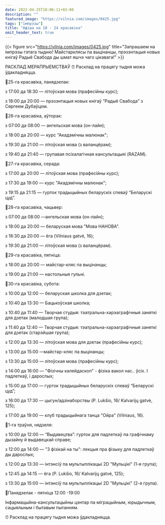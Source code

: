 ```yaml
---
date: 2022-04-25T10:06:11+03:00
description: ""
featured_image: "https://vilnia.com/images/0425.jpg"
tags: ["імпрэзы"]
title: "Афіша на 18 - 24 красавіка"
omit_header_text: true
---
```

{{< figure src="https://vilnia.com/images/0425.jpg" title="Запрашаем на імпрэзы гэтага тыдню! Майстарклясы па выцінанцы, прэзэнтацыя новых кнігаў Радыё Свабода ды шмат яшчэ чаго цікавага!" >}}

РАСКЛАД МЕРАПРЫЕМСТВАЎ
⏰ Расклад на працягу тыдня можа ўдакладняцца.


📌25-га красавіка, панядзелак:

з 17:00 да 18:30 — літоўская мова (прафесійны курс);

з 18:00 да 20:00 — прэзэнтацыя новых кнігаў “Радыё Свабода” з Сяргеем Дубаўцом.

📌26-га красавіка, аўторак:

з 07:00 да 08:00 — ангельская мова (он-лайн);

з 18:00 да 20:00 — курс "Акадэмічны малюнак";

з 19:30 да 21:00 — літоўская мова (з валанцёрам);

з 19:40 да 21:40 — групавая псіхалагічная кансультацыяі (RAZAM).

📌27-га красавіка, серада:

з 17:00 да 20:00 — літоўская мова (прафесійны курс);

з 17:30 да 19:00 — курс "Акадэмічны малюнак";

з 19:15 да 21:15 — гурток традыцыйных беларускіх спеваў “Беларускі цуд”.

📌28-га красавіка, чацьвер:

з 07:00 да 08:00 —ангельская мова (он-лайн);

з 18:00 да 20:00 — беларуская мова "Мова НАНОВА".

з 18:30 да 20:00 — ёга (Vilniaus gatvė, 16);

з 19:30 да 21:00 — літоўская мова (з валанцёрам).

📌29-га красавіка, пятніца:

з 18:00 да 20:00 — майстар-кляс па выцінанцы;

з 19:00 да 21:00 — настольныя гульні.

📌30-га красавіка, субота:

з 10:00 да 12:00 — беларуская школка для дзетак;

з 10:40 да 13:30 — Бацькоўская школка;

з 10:40 да 11:40 — Творчая студыя: тэатральна-харэаграфічныя заняткі для дзетак (малодшая група);

з 11:40 да 12:40 — Творчая студыя: тэатральна-харэаграфічныя заняткі для дзетак (старэйшая група);

з 12:00 да 13:30 — літоўская мова для дзетак (прафесійны курс);

з 13:00 да 15:00 —майстар-кляс па выцінанцы;

з 13:30 да 15:00 — літоўская мова (прафесійны курс);

з 14:00 да 16:00 — "Фізічны калейдаскоп" - фізіка вакол нас.. ўсіх. І падлеткаў, і дарослых;

з 15:00 да 17:00 — гурток традыцыйных беларускіх спеваў “Беларускі цуд”;

з 16:00 да 17:30 — цыгун/адзінаборствы (P. Lukšio, 16/ Kalvarijų gatvė, 125);

з 17:00 да 19:00 — клуб традыцыйнага танца "Ойра" (Vilniaus, 16).

📌1-га траўня, нядзеля:

з 10:00 да 12:00 — “Выдавецтва”: гурток для падлеткаў па графічнаму дызайну й выдавецкай справе;

з 12:00 да 14:00 — "З фізікай на ты": лекцыя пра фізыку для падлеткаў ды дарослых;

з 12:00 да 13:30 — інтэнсіў па мультыплікацыі 2D "Мульцікі" (1-я група);

з 12:45 да 14:15 — ёга (P. Lukšio, 16/ Kalvarijų gatvė, 125);

з 13:30 да 15:00 — інтэнсіў па мультыплікацыі 2D "Мульцікі" (2-я група).

📍Панядзелак - пятніца 12:00 -19:00

Інфармацыйна-кансультацыйны цэнтар па міграцыйным, юрыдычным, сацыяльным і бытавым пытанням.

⏰ Расклад на працягу тыдня можа ўдакладняцца.

